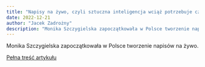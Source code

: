 ```yaml
---
title: "Napisy na żywo, czyli sztuczna inteligencja wciąż potrzebuje człowieka"
date: 2022-12-21
author: "Jacek Zadrożny"
description: "Monika Szczygielska zapoczątkowała w Polsce tworzenie napisów na żywo."
---
```


Monika Szczygielska zapoczątkowała w Polsce tworzenie napisów na żywo.

[Pełna treść artykułu](https://dostepnik.substack.com/p/napisy-na-zywo-czyli-sztuczna-inteligencja-322)
